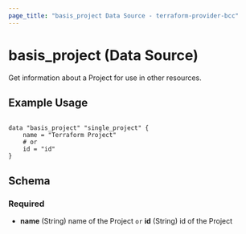 ```yaml
---
page_title: "basis_project Data Source - terraform-provider-bcc"
---
```

# basis_project (Data Source)

Get information about a Project for use in other resources. 

## Example Usage

```hcl

data "basis_project" "single_project" {
    name = "Terraform Project"
    # or
    id = "id"
}

```
## Schema

### Required

- **name** (String) name of the Project `or` **id** (String) id of the Project
